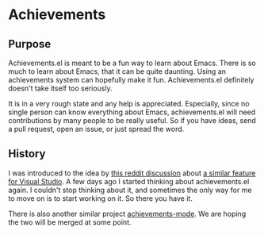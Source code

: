 Achievements
============

Purpose
-------

Achievements.el is meant to be a fun way to learn about Emacs.  There
is so much to learn about Emacs, that it can be quite daunting.  Using
an achievements system can hopefully make it fun.  Achievements.el
definitely doesn't take itself too seriously.

It is in a very rough state and any help is appreciated.  Especially,
since no single person can know everything about Emacs,
achievements.el will need contributions by many people to be really
useful.  So if you have ideas, send a pull request, open an issue, or
just spread the word.

History
-------

I was introduced to the idea by
[this reddit discussion](http://www.reddit.com/r/emacs/comments/ook6a/does_something_like_this_exist_for_emacs/)
about
[a similar feature for Visual Studio](http://channel9.msdn.com/achievements/visualstudio).
A few days ago I started thinking about achievements.el again.  I
couldn't stop thinking about it, and sometimes the only way for me to
move on is to start working on it.  So there you have it.

There is also another similar project
[achievements-mode](https://github.com/Fuco1/achievements-mode).  We
are hoping the two will be merged at some point.
